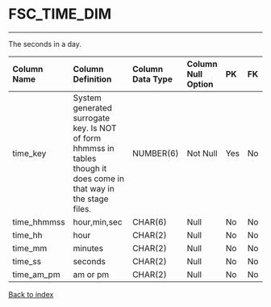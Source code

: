 # FSC_TIME_DIM

---

The seconds in a day.

| Column Name   | Column Definition                                                                                                    | Column Data Type   | Column Null Option   | PK   | FK   |
|:--------------|:---------------------------------------------------------------------------------------------------------------------|:-------------------|:---------------------|:-----|:-----|
| time_key      | System generated surrogate key.  Is NOT of form hhmmss in tables though it does come in that way in the stage files. | NUMBER(6)          | Not Null             | Yes  | No   |
| time_hhmmss   | hour,min,sec                                                                                                         | CHAR(6)            | Null                 | No   | No   |
| time_hh       | hour                                                                                                                 | CHAR(2)            | Null                 | No   | No   |
| time_mm       | minutes                                                                                                              | CHAR(2)            | Null                 | No   | No   |
| time_ss       | seconds                                                                                                              | CHAR(2)            | Null                 | No   | No   |
| time_am_pm    | am or pm                                                                                                             | CHAR(2)            | Null                 | No   | No   |

[Back to index](./index.md)